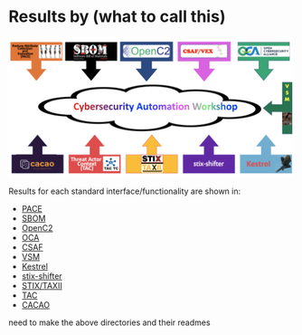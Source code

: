 # Results by (what to call this)

![CAW logo](Images/caw_logo.png)

Results for each standard interface/functionality are shown in:

- [PACE](./PACE)
- [SBOM](./SBOM)
- [OpenC2](./OpenC2)
- [OCA](./OCA)
- [CSAF](./CSAF)
- [VSM](./VSM)
- [Kestrel](./Kestrel)
- [stix-shifter](./StixShifter)
- [STIX/TAXII](./StixTaxii)
- [TAC](./TAC)
- [CACAO](./CACAO)

need to make the above directories and their readmes
